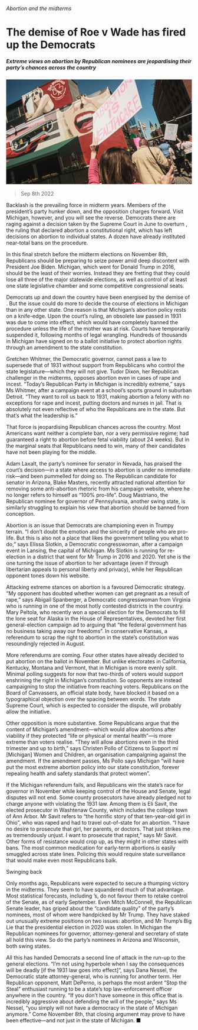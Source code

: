 ###### Abortion and the midterms

# The demise of Roe v Wade has fired up the Democrats 

##### Extreme views on abortion by Republican nominees are jeopardising their party’s chances across the country 

![image](images/20220910_USP003.jpg) 

> Sep 8th 2022 

Backlash is the prevailing force in midterm years. Members of the president’s party hunker down, and the opposition charges forward. Visit Michigan, however, and you will see the reverse. Democrats there are raging against a decision taken by the Supreme Court in June to overturn , the ruling that declared abortion a constitutional right, which has left decisions on abortion to individual states. A dozen have already instituted near-total bans on the procedure.

In this final stretch before the midterm elections on November 8th, Republicans should be preparing to seize power amid deep discontent with President Joe Biden. Michigan, which went for Donald Trump in 2016, should be the least of their worries. Instead they are fretting that they could lose all three of the major statewide elections, as well as control of at least one state legislative chamber and some competitive congressional seats.

Democrats up and down the country have been energised by the demise of . But the issue could do more to decide the course of elections in Michigan than in any other state. One reason is that Michigan’s abortion policy rests on a knife-edge. Upon the court’s ruling, an obsolete law passed in 1931 was due to come into effect, which would have completely banned the procedure unless the life of the mother was at risk. Courts have temporarily suspended it, following months of legal wrangling. Hundreds of thousands in Michigan have signed on to a ballot initiative to protect abortion rights through an amendment to the state constitution.

Gretchen Whitmer, the Democratic governor, cannot pass a law to supersede that of 1931 without support from Republicans who control the state legislature—which they will not give. Tudor Dixon, her Republican challenger in the midterms, opposes abortion even in cases of rape and incest. “Today’s Republican Party in Michigan is incredibly extreme,” says Ms Whitmer, after a campaign event at a school’s sports ground in suburban Detroit. “They want to roll us back to 1931, making abortion a felony with no exceptions for rape and incest, putting doctors and nurses in jail. That is absolutely not even reflective of who the Republicans are in the state. But that’s what the leadership is.”

That force is jeopardising Republican chances across the country. Most Americans want neither a complete ban, nor a very permissive regime;  had guaranteed a right to abortion before fetal viability (about 24 weeks). But in the marginal seats that Republicans need to win, many of their candidates have not been playing for the middle.

Adam Laxalt, the party’s nominee for senator in Nevada, has praised the court’s decision—in a state where access to abortion is under no immediate risk—and been pummelled for doing so. The Republican candidate for senator in Arizona, Blake Masters, recently attracted national attention for removing some anti-abortion rhetoric from his campaign website, where he no longer refers to himself as “100% pro-life”. Doug Mastriano, the Republican nominee for governor of Pennsylvania, another swing state, is similarly struggling to explain his view that abortion should be banned from conception.

Abortion is an issue that Democrats are championing even in Trumpy terrain. “I don’t doubt the emotion and the sincerity of people who are pro-life. But this is also not a place that likes the government telling you what to do,” says Elissa Slotkin, a Democratic congresswoman, after a campaign event in Lansing, the capital of Michigan. Ms Slotkin is running for re-election in a district that went for Mr Trump in 2016 and 2020. Yet she is the one turning the issue of abortion to her advantage (even if through libertarian appeals to personal liberty and privacy), while her Republican opponent tones down his website.

Attacking extreme stances on abortion is a favoured Democratic strategy. “My opponent has doubted whether women can get pregnant as a result of rape,” says Abigail Spanberger, a Democratic congresswoman from Virginia who is running in one of the most hotly contested districts in the country. Mary Peltola, who recently won a special election for the Democrats to fill the lone seat for Alaska in the House of Representatives, devoted her first general-election campaign ad to arguing that “the federal government has no business taking away our freedoms”. In conservative Kansas, a referendum to scrap the right to abortion in the state’s constitution was resoundingly rejected in August.

More referendums are coming. Four other states have already decided to put abortion on the ballot in November. But unlike electorates in California, Kentucky, Montana and Vermont, that in Michigan is more evenly split. Minimal polling suggests for now that two-thirds of voters would support enshrining the right in Michigan’s constitution. So opponents are instead campaigning to stop the initiative from reaching voters. Republicans on the Board of Canvassers, an official state body, have blocked it based on a typographical objection over the spacing between words. The state Supreme Court, which is expected to consider the dispute, will probably allow the initiative.

Other opposition is more substantive. Some Republicans argue that the content of Michigan’s amendment—which would allow abortions after viability if they protected “life or physical or mental health”—is more extreme than voters realise. “They will allow abortions even in the third trimester and up to birth,” says Christen Pollo of Citizens to Support mi [Michigan] Women and Children, an organisation campaigning against the amendment. If the amendment passes, Ms Pollo says Michigan “will have put the most extreme abortion policy into our state constitution, forever repealing health and safety standards that protect women”.

If the Michigan referendum fails, and Republicans win the state’s race for governor in November while keeping control of the House and Senate, legal disputes will not end. Some county prosecutors have already pledged not to charge anyone with violating the 1931 law. Among them is Eli Savit, the elected prosecutor in Washtenaw County, which includes the college town of Ann Arbor. Mr Savit refers to “the horrific story of that ten-year-old girl in Ohio”, who was raped and had to travel out-of-state for an abortion. “I have no desire to prosecute that girl, her parents, or doctors. That just strikes me as tremendously unjust. I want to prosecute that rapist,” says Mr Savit. Other forms of resistance would crop up, as they might in other states with bans. The most common medication for early-term abortions is easily smuggled across state lines. Policing this would require state surveillance that would make even most Republicans balk.

Swinging back

Only months ago, Republicans were expected to secure a thumping victory in the midterms. They seem to have squandered much of that advantage. Most statistical forecasts, including ’s, do not favour them to retake control of the Senate, as of early September. Even Mitch McConnell, the Republican Senate leader, has griped about the “candidate quality” of the party’s nominees, most of whom were handpicked by Mr Trump. They have staked out unusually extreme positions on two issues: abortion, and Mr Trump’s Big Lie that the presidential election in 2020 was stolen. In Michigan the Republican nominees for governor, attorney-general and secretary of state all hold this view. So do the party’s nominees in Arizona and Wisconsin, both swing states.

All this has handed Democrats a second line of attack in the run-up to the general elections. “I’m not using hyperbole when I say the consequences will be deadly [if the 1931 law goes into effect]”, says Dana Nessel, the Democratic state attorney-general, who is running for another term. Her Republican opponent, Matt DePerno, is perhaps the most ardent “Stop the Steal” enthusiast running to be a state’s top law-enforcement officer anywhere in the country. “If you don’t have someone in this office that is incredibly aggressive about defending the will of the people,” says Ms Nessel, “you simply will not have a democracy in the state of Michigan anymore.” Come November 8th, that closing argument may prove to have been effective—and not just in the state of Michigan. ■


